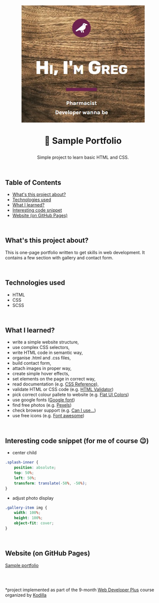 <p align="center">
<a href="https://grzegorz-jodlowski.github.io/sample-portfolio/"><img src="logo.jpg" title="logo" alt="title with text Hi I/m Greg, pharmacist, developer wanna be"></a>
</p>



# <p align="center">🚀 Sample Portfolio</p>
<p align="center">Simple project to learn basic HTML and CSS.</p>

</br>

## Table of Contents

- [What's this project about?](#about)
- [Technologies used](#technologies)
- [What I learned?](#what)
- [Interesting code snippet](#interesting)
- [Website (on GitHub Pages)](#site)

</br>

## <a name="about"></a>What's this project about?

This is one-page portfolio written to get skills in web development.
It contains a few section with gallery and contact form.

</br>

## <a name="technologies"></a>Technologies used
- HTML
- CSS
- SCSS

</br>

## <a name="what"></a>What I learned?
- write a simple website structure,
- use complex CSS selectors,
- write HTML code in semantic way,
- organise .html and .css files,
- build contact form,
- attach images in proper way,
- create simple hover effects,
- set elements on the page in correct way,
- read documentation (e.g. <a href="https://cssreference.io/">CSS Reference</a>),
- validate HTML or CSS code (e.g. <a href="https://validator.w3.org/">HTML Validator</a>)
- pick correct colour pallete to website (e.g. <a href="https://flatuicolors.com/">Flat UI Colors</a>)
- use google fonts (<a href="https://fonts.google.com">Google font</a>)
- find free photos (e.g. <a href="https://www.pexels.com/">Pexels</a>)
- check browser support (e.g. <a href="https://caniuse.com/">Can I use...</a>)
- use free icons (e.g. <a href="https://fontawesome.com/icons?d=gallery">Font awesome</a>)




</br>

## <a name="interesting"></a>Interesting code snippet (for me of course 😉)
- center child

```css
.splash-inner {
    position: absolute;
    top: 50%;
    left: 50%;
    transform: translate(-50%, -50%);
}
```
- adjust photo display

```css
.gallery-item img {
    width: 100%;
    height: 100%;
    object-fit: cover;
}
```

</br>

## <a name="site"></a>Website (on GitHub Pages)
<a href="https://grzegorz-jodlowski.github.io/sample-portfolio/">Sample portfolio</a>

</br>
</br>

  *project implemented as part of the 9-month [Web Developer Plus](https://kodilla.com/pl/bootcamp/webdeveloper/?type=wdp&editionId=309) course organized by [Kodilla](https://drive.google.com/file/d/1AZGDMtjhsHbrtXhRSIlRKKc3RCxQk6YY/view?usp=sharing)